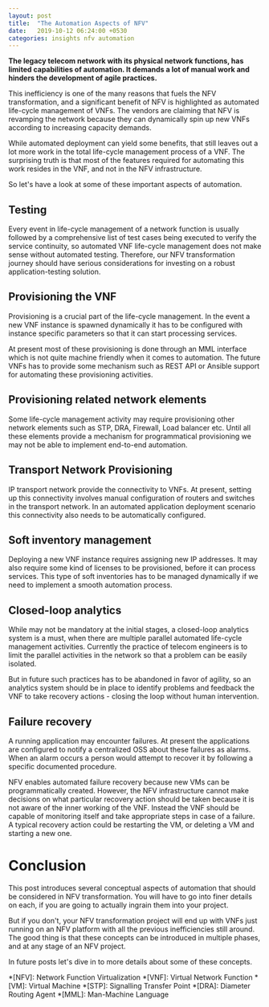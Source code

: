 ```yaml
---
layout: post
title:  "The Automation Aspects of NFV"
date:   2019-10-12 06:24:00 +0530
categories: insights nfv automation
---
```


**The legacy telecom network with its physical network functions, has limited capabilities of automation. It demands a lot of manual work and hinders the development of agile practices.**

This inefficiency is one of the many reasons that fuels the NFV transformation, and a significant benefit of NFV is highlighted as automated life-cycle management of VNFs. The vendors are claiming that NFV is revamping the network because they can dynamically spin up new VNFs according to increasing capacity demands.

While automated deployment can yield some benefits, that still leaves out a lot more work in the total life-cycle management process of a VNF. The surprising truth is that most of the features required for automating this work resides in the VNF, and not in the NFV infrastructure.

So let's have a look at some of these important aspects of automation.

## Testing
Every event in life-cycle management of a network function is usually followed by a comprehensive list of test cases being executed to verify the service continuity, so automated VNF life-cycle management does not make sense without automated testing. Therefore, our NFV transformation journey should have serious considerations for investing on a robust application-testing solution.

## Provisioning the VNF
Provisioning is a crucial part of the life-cycle management. In the event a new VNF instance is spawned dynamically it has to be configured with instance specific parameters so that it can start processing services. 

At present most of these provisioning is done through an MML interface which is not quite machine friendly when it comes to automation. The future VNFs has to provide some mechanism such as REST API or Ansible support for automating these provisioning activities.

## Provisioning related network elements
Some life-cycle management activity may require provisioning other network elements such as STP, DRA, Firewall, Load balancer etc. Until all these elements provide a mechanism for programmatical provisioning we may not be able to implement end-to-end automation.

## Transport Network Provisioning
IP transport network provide the connectivity to VNFs. At present, setting up this connectivity involves manual configuration of routers and switches in the transport network. In an automated application deployment scenario this connectivity also needs to be automatically configured. 

## Soft inventory management
Deploying a new VNF instance requires assigning new IP addresses. It may also require some kind of licenses to be provisioned, before it can process services. This type of soft inventories has to be managed dynamically if we need to implement a smooth automation process.

## Closed-loop analytics
While may not be mandatory at the initial stages, a closed-loop analytics system is a must, when there are multiple parallel automated life-cycle management activities. Currently the practice of telecom engineers is to limit the parallel activities in the network so that a problem can be easily isolated.

But in future such practices has to be abandoned in favor of agility, so an analytics system should be in place to identify problems and feedback the VNF to take recovery actions - closing the loop without human intervention.

## Failure recovery
A running application may encounter failures. At present the applications are configured to notify a centralized OSS about these failures as alarms. When an alarm occurs a person would attempt to recover it by following a specific documented procedure. 

NFV enables automated failure recovery because new VMs can be programmatically created. However, the NFV infrastructure cannot make decisions on what particular recovery action should be taken because it is not aware of the inner working of the VNF. Instead the VNF should be capable of monitoring itself and take appropriate steps in case of a failure. A typical recovery action could be restarting the VM, or deleting a VM and starting a new one.

# Conclusion
This post introduces several conceptual aspects of automation that should be considered in  NFV transformation.  You will have to go into finer details on each, if you are going to actually ingrain them into your project.

But if you don't, your NFV transformation project will end up with VNFs just running on an NFV platform with all the previous inefficiencies still around. The good thing is that these concepts can be introduced in multiple phases, and at any stage of an NFV project.

In future posts let's dive in to more details about some of these concepts.

*[NFV]: Network Function Virtualization
*[VNF]: Virtual Network Function
*[VM]: Virtual Machine
*[STP]: Signalling Transfer Point
*[DRA]: Diameter Routing Agent
*[MML]: Man-Machine Language
